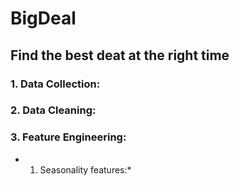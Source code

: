 # BigDeal

## Find the best deat at the right time

### 1. Data Collection:

### 2. Data Cleaning:

### 3. Feature Engineering:
* 1. Seasonality features:*


